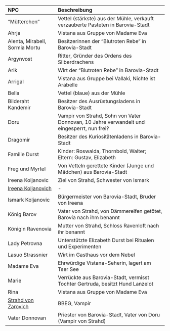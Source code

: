 | NPC | Beschreibung |
|:------------|:----------------|
| “Mütterchen” | Vettel (stärkste) aus der Mühle, verkauft verzauberte Pasteten in Barovia-Stadt |
| Ahrja | Vistana aus Gruppe von Madame Eva |
| Alenta, Mirabell, Sormia Mortu | Besitzerinnen der “Blutroten Rebe“ in Barovia-Stadt |
| Argynvost | Ritter, Gründer des Ordens des Silberdrachens |
| Arik | Wirt der “Blutroten Rebe” in Barovia-Stadt |
| Arrigal | Vistana aus Gruppe bei Vallaki, Nichte ist Arabelle |
| Bella | Vettel (blaue) aus der Mühle |
| Bilderaht Kandemir | Besitzer des Ausrüstungsladens in Barovia-Stadt |
| Doru | Vampir von Strahd, Sohn von Vater Donnovan, 10 Jahre verwandelt und eingesperrt, nun frei? |
| Dragomir | Besitzer des Kuriositätenladens in Barovia-Stadt |
| Familie Durst | Kinder: Roswalda, Thornbold, Walter; Eltern: Gustav, Elizabeth |
| Freg und Myrtel | Von Vetteln gerettete Kinder (Junge und Mädchen) aus Barovia-Stadt |
| Ireena Koljanovic | Ziel von Strahd, Schwester von Ismark |
| [Ireena Koljanovich](https://lolindhir.github.io/PnP/campaigns/strahd/persons/npcs/ireena_koljanovich) | - |
| Ismark Koljanovic | Bürgermeister von Barovia-Stadt, Bruder von Ireena |
| König Barov | Vater von Strahd, von Dämmerelfen getötet, Barovia nach ihm benannt |
| Königin Ravenovia | Mutter von Strahd, Schloss Ravenloft nach ihr benannt |
| Lady Petrovna | Unterstützte Elizabeth Durst bei Ritualen und Experimenten |
| Lasuo Strassnier | Wirt im Gasthaus vor dem Nebel |
| Madame Eva | Ehrwürdige Vistana-Seherin, lagert am Tser See |
| Marie | Verrückte aus Barovia-Stadt, vermisst Tochter Gertruda, besitzt Hund Lanzelot |
| Rina | Vistana aus Gruppe von Madame Eva |
| [Strahd von Zarovich](https://lolindhir.github.io/PnP/campaigns/strahd/persons/npcs/strahd_zarovich) | BBEG, Vampir |
| Vater Donnovan | Priester von Barovia-Stadt, Vater von Doru (Vampir von Strahd) |
